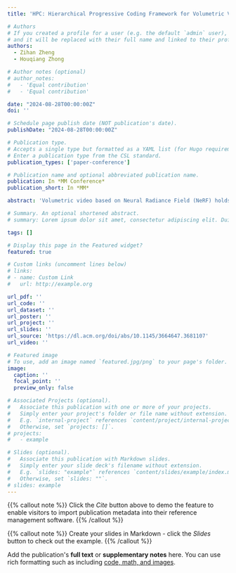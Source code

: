 ```yaml
---
title: 'HPC: Hierarchical Progressive Coding Framework for Volumetric Video'

# Authors
# If you created a profile for a user (e.g. the default `admin` user), write the username (folder name) here
# and it will be replaced with their full name and linked to their profile.
authors:
  - Zihan Zheng
  - Houqiang Zhong

# Author notes (optional)
# author_notes:
#   - 'Equal contribution'
#   - 'Equal contribution'

date: "2024-08-28T00:00:00Z"
doi: ''

# Schedule page publish date (NOT publication's date).
publishDate: "2024-08-28T00:00:00Z"

# Publication type.
# Accepts a single type but formatted as a YAML list (for Hugo requirements).
# Enter a publication type from the CSL standard.
publication_types: ['paper-conference']

# Publication name and optional abbreviated publication name.
publication: In *MM Conference*
publication_short: In *MM*

abstract: 'Volumetric video based on Neural Radiance Field (NeRF) holds vast potential for various 3D applications, but its substantial data volume poses significant challenges for compression and transmission. Current NeRF compression lacks the flexibility to adjust video quality and bitrate within a single model for various network and device capacities. To address these issues, we propose HPC, a novel hierarchical progressive volumetric video coding framework achieving variable bitrate using a single model. Specifically, HPC introduces a hierarchical representation with a multi-resolution residual radiance field to reduce temporal redundancy in long-duration sequences while simultaneously generating various levels of detail. Then, we propose an end-to-end progressive learning approach with a multi-rate-distortion loss function to jointly optimize both hierarchical representation and compression. Our HPC trained only once can realize multiple compression levels, while the current methods need to train multiple fixed-bitrate models for different rate-distortion (RD) tradeoffs. Extensive experiments demonstrate that HPC achieves flexible quality levels with variable bitrate by a single model and exhibits competitive RD performance, even outperforming fixed-bitrate models across various datasets.'

# Summary. An optional shortened abstract.
# summary: Lorem ipsum dolor sit amet, consectetur adipiscing elit. Duis posuere tellus ac convallis placerat. Proin tincidunt magna sed ex sollicitudin condimentum.

tags: []

# Display this page in the Featured widget?
featured: true

# Custom links (uncomment lines below)
# links:
# - name: Custom Link
#   url: http://example.org

url_pdf: ''
url_code: ''
url_dataset: ''
url_poster: ''
url_project: ''
url_slides: ''
url_source: 'https://dl.acm.org/doi/abs/10.1145/3664647.3681107'
url_video: ''

# Featured image
# To use, add an image named `featured.jpg/png` to your page's folder.
image:
  caption: ''
  focal_point: ''
  preview_only: false

# Associated Projects (optional).
#   Associate this publication with one or more of your projects.
#   Simply enter your project's folder or file name without extension.
#   E.g. `internal-project` references `content/project/internal-project/index.md`.
#   Otherwise, set `projects: []`.
# projects:
#   - example

# Slides (optional).
#   Associate this publication with Markdown slides.
#   Simply enter your slide deck's filename without extension.
#   E.g. `slides: "example"` references `content/slides/example/index.md`.
#   Otherwise, set `slides: ""`.
# slides: example
---
```


{{% callout note %}}
Click the _Cite_ button above to demo the feature to enable visitors to import publication metadata into their reference management software.
{{% /callout %}}

{{% callout note %}}
Create your slides in Markdown - click the _Slides_ button to check out the example.
{{% /callout %}}

Add the publication's **full text** or **supplementary notes** here. You can use rich formatting such as including [code, math, and images](https://docs.hugoblox.com/content/writing-markdown-latex/).
